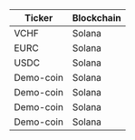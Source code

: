 
| Ticker     | Blockchain |
|------------|------------|
| VCHF       | Solana     |
| EURC       | Solana     |
| USDC       | Solana     |
| Demo-coin  | Solana     |
| Demo-coin  | Solana     |
| Demo-coin  | Solana     |
| Demo-coin  | Solana     |